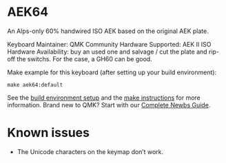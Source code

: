 # AEK64

An Alps-only 60% handwired ISO AEK based on the original AEK plate.

Keyboard Maintainer: QMK Community
Hardware Supported: AEK II ISO  
Hardware Availability: buy an used one and salvage / cut the plate and rip-off the switchs. For the case, a GH60 can be good.

Make example for this keyboard (after setting up your build environment):

    make aek64:default

See the [build environment setup](https://docs.qmk.fm/#/getting_started_build_tools) and the [make instructions](https://docs.qmk.fm/#/getting_started_make_guide) for more information. Brand new to QMK? Start with our [Complete Newbs Guide](https://docs.qmk.fm/#/newbs).

# Known issues

* The Unicode characters on the keymap don’t work.

